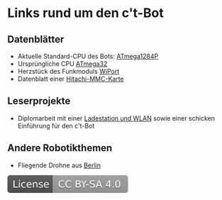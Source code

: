 # Links rund um den c't-Bot

## Datenblätter

* Aktuelle Standard-CPU des Bots: [ATmega1284P](http://ww1.microchip.com/downloads/en/DeviceDoc/Atmel-42719-ATmega1284P_Datasheet.pdf)
* Ursprüngliche CPU [ATmega32](http://ww1.microchip.com/downloads/en/DeviceDoc/doc2503.pdf)
* Herzstück des Funkmoduls [WiPort](http://www.lantronix.com/pdf/WiPort_UG.pdf)
* Datenblatt einer [Hitachi-MMC-Karte](http://www.alldatasheet.net/datasheet-pdf/pdf/98499/HITACHI/HB28E016MM2.html)

## Leserprojekte

* Diplomarbeit mit einer [Ladestation und WLAN](http://www.db-thueringen.de/servlets/DerivateServlet/Derivate-13826/Schmidt_Diplom_ct-Bot.pdf) sowie einer schicken Einführung für den c't-Bot

## Andere Robotikthemen

* Fliegende Drohne aus [Berlin](http://www.spiegel.de/video/video-37124.html)

[![License: CC BY-SA 4.0](../../License.svg)](https://creativecommons.org/licenses/by-sa/4.0/)
